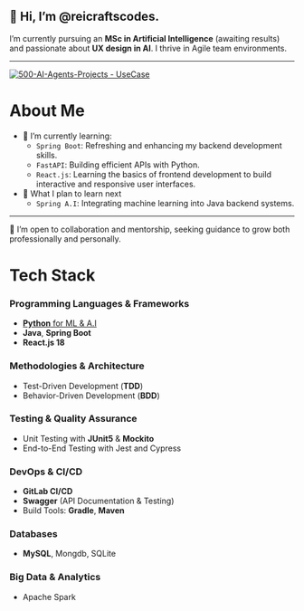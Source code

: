 ## 👋 Hi, I’m @reicraftscodes.

I’m currently pursuing an **MSc in Artificial Intelligence** (awaiting results) and passionate about **UX design in AI**. I thrive in Agile team environments.

---

[![500-AI-Agents-Projects - UseCase](https://img.shields.io/badge/machine--learning--projects-repository-2ea44f?logo=https%3A%2F%2Fstatic-00.iconduck.com%2Fassets.00%2Frobot-emoji-2048x2044-kay057lt.png&logoColor=2ea44f)](https://github.com/reicraftscodes/python-machine-learning-projects)

# About Me
- 🚀 I’m currently learning:
  - `Spring Boot`: Refreshing and enhancing my backend development skills.  
  - `FastAPI`: Building efficient APIs with Python.  
  - `React.js`: Learning the basics of frontend development to build interactive and responsive user interfaces.
- 🎯 What I plan to learn next
  - `Spring A.I`: Integrating machine learning into Java backend systems.  
---

👯 I’m open to collaboration and mentorship, seeking guidance to grow both professionally and personally.

# Tech Stack

### Programming Languages & Frameworks
- [**Python** for ML & A.I](https://github.com/reicraftscodes/python-machine-learning-projects)
- **Java**, **Spring Boot**  
- **React.js 18**  

### Methodologies & Architecture
- Test-Driven Development (**TDD**)  
- Behavior-Driven Development (**BDD**)  

### Testing & Quality Assurance
- Unit Testing with **JUnit5** & **Mockito**  
- End-to-End Testing with Jest and Cypress

### DevOps & CI/CD
- **GitLab CI/CD**  
- **Swagger** (API Documentation & Testing)  
- Build Tools: **Gradle**, **Maven**  

### Databases
- **MySQL**, Mongdb, SQLite

### Big Data & Analytics
- Apache Spark


